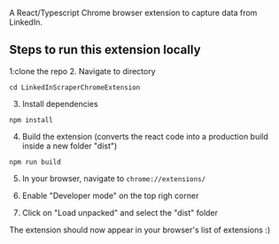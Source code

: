 A React/Typescript Chrome browser extension to capture data from LinkedIn.

## Steps to run this extension locally
1:clone the repo
2. Navigate to directory

```
cd LinkedInScraperChromeExtension
```

3. Install dependencies

```
npm install
```

4. Build the extension (converts the react code into a production build inside a new folder "dist")

```
npm run build
```

5. In your browser, navigate to ```chrome://extensions/```

6. Enable "Developer mode" on the top righ corner

7. Click on "Load unpacked" and select the "dist" folder

The extension should now appear in your browser's list of extensions :)

